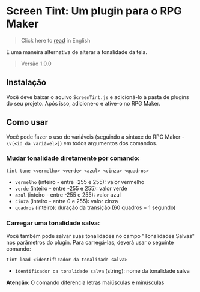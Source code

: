 # Screen Tint: Um plugin para o RPG Maker
> Click here to [read](https://github.com/caiofov/ScreenTint-RPGMaker-Plugin#readme) in English

É uma maneira alternativa de alterar a tonalidade da tela.

> Versão 1.0.0

## Instalação
Você deve baixar o aquivo `ScreenTint.js` e adicioná-lo à pasta de plugins do seu projeto. Após isso, adicione-o e ative-o no RPG Maker.

## Como usar
Você pode fazer o uso de variáveis (seguindo a sintaxe do RPG Maker - `\v[<id_da_variável>]`) em todos argumentos dos comandos.

### Mudar tonalidade diretamente por comando:

```
tint tone <vermelho> <verde> <azul> <cinza> <quadros>
```

- `vermelho` (inteiro - entre -255 e 255): valor vermelho
- `verde` (inteiro - entre -255 e 255): valor verde
- `azul` (inteiro - entre -255 e 255): valor azul
- `cinza` (inteiro - entre 0 e 255): valor cinza
- `quadros` (inteiro): duração da transição (60 quadros = 1 segundo)
 
 
### Carregar uma tonalidade salva:
Você também pode salvar suas tonalidades no campo "Tonalidades Salvas" nos parâmetros do plugin.
Para carregá-las, deverá usar o seguinte comando:

```
tint load <identificador da tonalidade salva>
```

- `identificador da tonalidade salva` (string): nome da tonalidade salva

**Atenção**: O comando diferencia letras maiúsculas e minúsculas